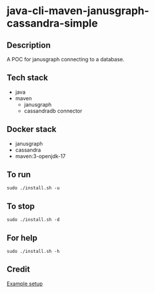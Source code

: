 # java-cli-maven-janusgraph-cassandra-simple

## Description
A POC for janusgraph
connecting to a database.

## Tech stack
- java
- maven
  - janusgraph
  - cassandradb connector

## Docker stack
- janusgraph
- cassandra
- maven:3-openjdk-17

## To run
`sudo ./install.sh -u`

## To stop
`sudo ./install.sh -d`

## For help
`sudo ./install.sh -h`

## Credit
[Example setup](https://stackoverflow.com/questions/76155697/how-to-setup-janusgraph-cassandra-on-docker)